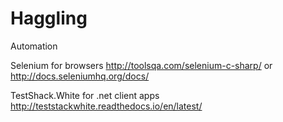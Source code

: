 # Haggling
Automation

Selenium for browsers http://toolsqa.com/selenium-c-sharp/ or http://docs.seleniumhq.org/docs/

TestShack.White for .net client apps http://teststackwhite.readthedocs.io/en/latest/
